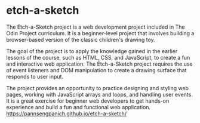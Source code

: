 # etch-a-sketch
The Etch-a-Sketch project is a web development project included in The Odin Project curriculum. It is a beginner-level project that involves building a browser-based version of the classic children's drawing toy.

The goal of the project is to apply the knowledge gained in the earlier lessons of the course, such as HTML, CSS, and JavaScript, to create a fun and interactive web application. The Etch-a-Sketch project requires the use of event listeners and DOM manipulation to create a drawing surface that responds to user input.

The project provides an opportunity to practice designing and styling web pages, working with JavaScript arrays and loops, and handling user events. It is a great exercise for beginner web developers to get hands-on experience and build a fun and functional web application.
https://pannsengpanich.github.io/etch-a-sketch/
